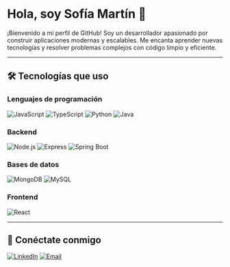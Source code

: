 # Hola, soy Sofía Martín 👋
¡Bienvenido a mi perfil de GitHub! Soy un desarrollador apasionado por construir aplicaciones modernas y escalables. Me encanta aprender nuevas tecnologías y resolver problemas complejos con código limpio y eficiente.

---

## 🛠️ Tecnologías que uso

### **Lenguajes de programación**
![JavaScript](https://img.shields.io/badge/JavaScript-F7DF1E?style=for-the-badge&logo=javascript&logoColor=black)
![TypeScript](https://img.shields.io/badge/TypeScript-3178C6?style=for-the-badge&logo=typescript&logoColor=white)
![Python](https://img.shields.io/badge/Python-3776AB?style=for-the-badge&logo=python&logoColor=white)
![Java](https://img.shields.io/badge/Java-007396?style=for-the-badge&logo=java&logoColor=white)

### **Backend**
![Node.js](https://img.shields.io/badge/Node.js-339933?style=for-the-badge&logo=nodedotjs&logoColor=white)
![Express](https://img.shields.io/badge/Express-000000?style=for-the-badge&logo=express&logoColor=white)
![Spring Boot](https://img.shields.io/badge/Spring%20Boot-6DB33F?style=for-the-badge&logo=springboot&logoColor=white)

### **Bases de datos**
![MongoDB](https://img.shields.io/badge/MongoDB-47A248?style=for-the-badge&logo=mongodb&logoColor=white)
![MySQL](https://img.shields.io/badge/MySQL-4479A1?style=for-the-badge&logo=mysql&logoColor=white)

### **Frontend**
![React](https://img.shields.io/badge/React-61DAFB?style=for-the-badge&logo=react&logoColor=white)

---


## 🤝 Conéctate conmigo
[![LinkedIn](https://img.shields.io/badge/LinkedIn-blue?style=for-the-badge&logo=linkedin&logoColor=white)](https://linkedin.com/in/mariasofiamartin)
[![Email](https://img.shields.io/badge/Email-red?style=for-the-badge&logo=gmail&logoColor=white)](mariasofiamartin@hotmail.com)
